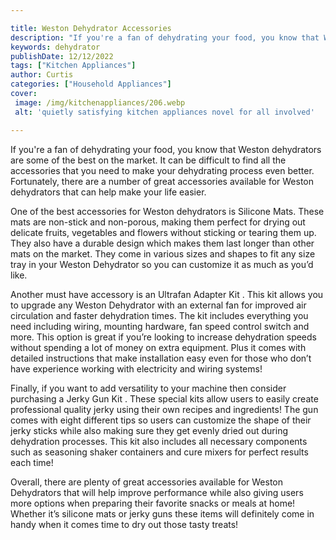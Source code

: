 ```yaml
---

title: Weston Dehydrator Accessories
description: "If you're a fan of dehydrating your food, you know that Weston dehydrators are some of the best on the market. It can be difficult...take a moment to check it out "
keywords: dehydrator
publishDate: 12/12/2022
tags: ["Kitchen Appliances"]
author: Curtis
categories: ["Household Appliances"]
cover: 
 image: /img/kitchenappliances/206.webp
 alt: 'quietly satisfying kitchen appliances novel for all involved'

---
```


If you're a fan of dehydrating your food, you know that Weston dehydrators are some of the best on the market. It can be difficult to find all the accessories that you need to make your dehydrating process even better. Fortunately, there are a number of great accessories available for Weston dehydrators that can help make your life easier.

One of the best accessories for Weston dehydrators is Silicone Mats. These mats are non-stick and non-porous, making them perfect for drying out delicate fruits, vegetables and flowers without sticking or tearing them up. They also have a durable design which makes them last longer than other mats on the market. They come in various sizes and shapes to fit any size tray in your Weston Dehydrator so you can customize it as much as you’d like.

Another must have accessory is an Ultrafan Adapter Kit . This kit allows you to upgrade any Weston Dehydrator with an external fan for improved air circulation and faster dehydration times. The kit includes everything you need including wiring, mounting hardware, fan speed control switch and more. This option is great if you’re looking to increase dehydration speeds without spending a lot of money on extra equipment. Plus it comes with detailed instructions that make installation easy even for those who don’t have experience working with electricity and wiring systems! 

Finally, if you want to add versatility to your machine then consider purchasing a Jerky Gun Kit . These special kits allow users to easily create professional quality jerky using their own recipes and ingredients! The gun comes with eight different tips so users can customize the shape of their jerky sticks while also making sure they get evenly dried out during dehydration processes. This kit also includes all necessary components such as seasoning shaker containers and cure mixers for perfect results each time! 
 
Overall, there are plenty of great accessories available for Weston Dehydrators that will help improve performance while also giving users more options when preparing their favorite snacks or meals at home! Whether it’s silicone mats or jerky guns these items will definitely come in handy when it comes time to dry out those tasty treats!
